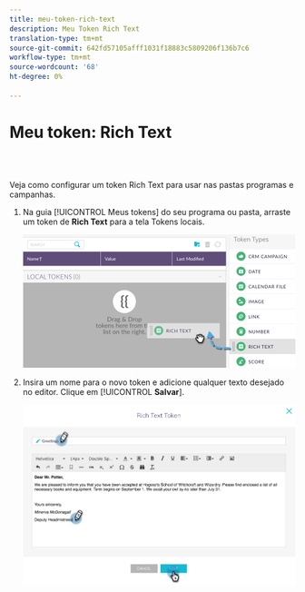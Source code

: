 ```yaml
---
title: meu-token-rich-text
description: Meu Token Rich Text
translation-type: tm+mt
source-git-commit: 642fd57105afff1031f18883c5809206f136b7c6
workflow-type: tm+mt
source-wordcount: '68'
ht-degree: 0%

---
```



# Meu token: Rich Text

<br> 

Veja como configurar um token Rich Text para usar nas pastas programas e campanhas.

1. Na guia [!UICONTROL Meus tokens] do seu programa ou pasta, arraste um token de **Rich Text** para a tela Tokens  locais.

   ![Imagem Um](/help/sky/assets/my-tokens/my-token-rich-text/my-token-rich-text-1.png)

1. Insira um nome para o novo token e adicione qualquer texto desejado no editor. Clique em [!UICONTROL **Salvar**].

   ![Imagem dois](/help/sky/assets/my-tokens/my-token-rich-text/my-token-rich-text-2.png)
